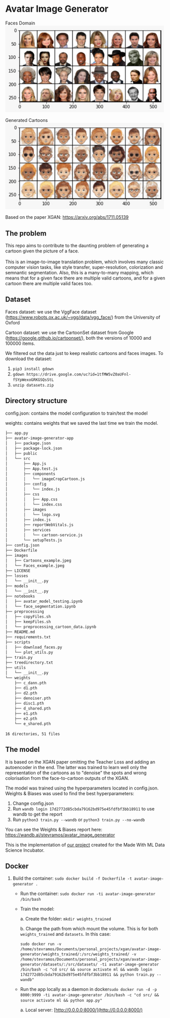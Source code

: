 # Avatar Image Generator

   Faces Domain <br/>
   <img src="images/Faces_example.jpeg" width="500" />

   Generated Cartoons <br/>
   <img src="images/Cartoons_example.jpeg" width="500" />

   Based on the paper XGAN: https://arxiv.org/abs/1711.05139

## The problem

This repo aims to contribute to the daunting problem of generating a cartoon given the picture of a face.  <br/> <br/>
This is an image-to-image translation problem, which involves many classic computer vision tasks, like style transfer, super-resolution, colorization and semnantic    segmentation. Also, this is a many-to-many mapping, which means that for a given face there are multiple valid cartoons, and for a given cartoon there are multiple valid faces too. </br>

## Dataset

  Faces dataset: we use the VggFace dataset (https://www.robots.ox.ac.uk/~vgg/data/vgg_face/) from the University of Oxford

  Cartoon dataset: we use the CartoonSet dataset from Google (https://google.github.io/cartoonset/), both the versions of 10000 and 100000 items.
  
  We filtered out the data just to keep realistic cartoons and faces images. To download the dataset:
  
  1. `pip3 install gdown`
  2. `gdown https://drive.google.com/uc?id=1tfMW5vZ0aUFnl-fSYpWexoGRKGSQsStL`
  3. `unzip datasets.zip`

## Directory structure

  config.json: contains the model configuration to train/test the model
  
  weights: contains weights that we saved the last time we train the model. 

```
├── app.py
├── avatar-image-generator-app
│   ├── package.json
│   ├── package-lock.json
│   ├── public
│   └── src
│       ├── App.js
│       ├── App.test.js
│       ├── components
│       │   └── imageCropCartoon.js
│       ├── config
│       │   └── index.js
│       ├── css
│       │   ├── App.css
│       │   └── index.css
│       ├── images
│       │   └── logo.svg
│       ├── index.js
│       ├── reportWebVitals.js
│       ├── services
│       │   └── cartoon-service.js
│       └── setupTests.js
├── config.json
├── Dockerfile
├── images
│   ├── Cartoons_example.jpeg
│   └── Faces_example.jpeg
├── LICENSE
├── losses
│   └── __init__.py
├── models
│   └── __init__.py
├── notebooks
│   ├── avatar_model_testing.ipynb
│   └── face_segmentation.ipynb
├── preprocessing
│   ├── copyFiles.sh
│   ├── keepFiles.sh
│   └── preprocessing_cartoon_data.ipynb
├── README.md
├── requirements.txt
├── scripts
│   ├── download_faces.py
│   └── plot_utils.py
├── train.py
├── treedirectory.txt
├── utils
│   └── __init__.py
└── weights
    ├── c_dann.pth
    ├── d1.pth
    ├── d2.pth
    ├── denoiser.pth
    ├── disc1.pth
    ├── d_shared.pth
    ├── e1.pth
    ├── e2.pth
    └── e_shared.pth

16 directories, 51 files
```
## The model

   It is based on the XGAN paper omitting the Teacher Loss and adding an autoencoder in the end. The latter was trained to learn well only the representation of the cartoons as to "denoise" the spots and wrong colorisation from the face-to-cartoon outputs of the XGAN.

   The model was trained using the hyperparameters located in config.json. Weights & Biases was used to find the best hyperparameters:

1. Change config.json
2. Run `wandb login 17d2772d85cbda79162bd975e45fdfbf3bb18911` to use wandb to get the report
3. Run `python3 train.py --wandb` or `python3 train.py --no-wandb`

  You can see the Weights & Biases report here: https://wandb.ai/stevramos/avatar_image_generator
  
  This is the implementation of [our project](https://madewithml.com/projects/1233/generating-avatars-from-real-life-pictures/) created for the Made With ML Data Science Incubator.


## Docker
1. Build the container: `sudo docker build -f Dockerfile -t avatar-image-generator .`
   * Run the container: `sudo docker run -ti avatar-image-generator /bin/bash`
   * Train the model: 

      a. Create the folder: `mkdir weights_trained` 
   
      b. Change the path from which mount the volume. This is for both `weights_trained` and `datasets`. In this case:
   
         sudo docker run -v /home/stevramos/Documents/personal_projects/xgan/avatar-image-generator/weights_trained/:/src/weights_trained/ -v /home/stevramos/Documents/personal_projects/xgan/avatar-image-generator/datasets/:/src/datasets/ -ti avatar-image-generator /bin/bash -c "cd src/ && source activate ml && wandb login 17d2772d85cbda79162bd975e45fdfbf3bb18911 && python train.py --wandb"

   * Run the app locally as a daemon in docker`sudo docker run -d -p 8000:9999 -ti avatar-image-generator /bin/bash -c "cd src/ && source activate ml && python app.py"`
   
      a. Local server: [http://0.0.0.0:8000/](http://0.0.0.0:8000/)
